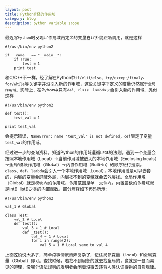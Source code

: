 ```yaml
---
layout: post
title: Python奇怪的作用域
category: blog
description: python variable scope
---
```


最近写`Python`时发现`if`作用域内定义的变量在`if`外能正确调用，就是这样

    #!/usr/bin/env python2

    if __name__ == "__main__":
        if True:
            test = 1
        print test

和C/C++不一样，经了解在Python中`if/elif/else`、`try/except/finaly`、`for/while`等关键字并没引入新的作用域，这些关键字下定义的变量仍然属于`全局作用域`。实际上，在Pyhon中只有`def`、`class`、`lambda`才会引入新的作用域，类似这样

    #!/usr/bin/env python2

    def test():
        test_val = 1

    print test_val  

会提示错误，`NameError: name 'test_val' is not defined`，`def`限定了变量`test_val`的作用域。

经过进一步的查询资料，知道Python的作用域遵循`LEGB`的法则。遇到一个变量会按照本地作用域（Local）→当前作用域被嵌入的本地作用域（Enclosing locals）→全局/模块作用域（Global）→内置作用域（Built-in）的顺序进行搜索。`class`、`def`、`lambda`会引入一个本地作用域（Local），本地作用域是可以嵌套的，内层的变量会屏蔽外层，内层找不到的变量就会去外层找。全局作用域（Global）就是模块内的作用域，作用范围是单一文件内。内置函数的作用域就是int(), list()之类的内置函数。部分解释如下代码所示:

    #!/usr/bin/env python2

    val_1 # Global

    class Test:
        val_2 # Local
        def test():
            val_3 = 1 # Local
            def _test():
                val_4 = 1 # Local
                for i in range(2):
                    val_5 = 1 # Local same to val_4

上面这段说太多了，简单的事情反而弄复杂了，记住局部变量（Local）和全局变量（Global）即可。查找时候，若找不到局部的就去找全局的，这就是一显而易见的道理，没哪个语法规则的发明者会闲着没事去违背人类认识事物的自然规律。


